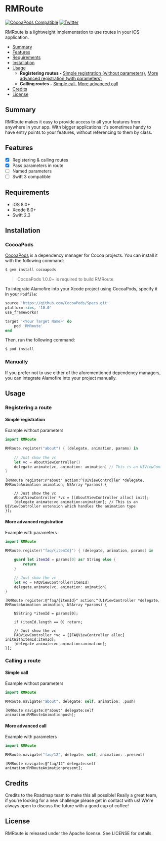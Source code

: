 # RMRoute

[![CocoaPods Compatible](https://img.shields.io/cocoapods/p/RMRoute.svg)](https://img.shields.io/cocoapods/p/RMRoute.svg)
[![Twitter](https://img.shields.io/twitter/follow/roadmaptravel.svg?style=social&label=Follow)](http://twitter.com/roadmaptravel)

RMRoute is a lightweight implementation to use routes in your iOS application.

- [Summary](#summary)
- [Features](#features)
- [Requirements](#requirements)
- [Installation](#installation)
- [Usage](#usage)
    - **Registering routes -** [Simple registration (without parameters)](#simple-registration), [More advanced registration (with parameters)](#more-advanced-registration)
    - **Calling routes -** [Simple call](#simple-call), [More advanced call](#more-advanced-call)
- [Credits](#credits)
- [License](#license)

## Summary

RMRoute makes it easy to provide access to all your features from anywhere in your app. With bigger applications it's sometimes handy to have entry points to your features, without referencing to them by class.

## Features

- [x] Registering & calling routes
- [x] Pass parameters in route
- [ ] Named parameters
- [ ] Swift 3 compatible

## Requirements

- iOS 8.0+
- Xcode 8.0+
- Swift 2.3

## Installation

### CocoaPods

[CocoaPods](http://cocoapods.org) is a dependency manager for Cocoa projects. You can install it with the following command:

```bash
$ gem install cocoapods
```

> CocoaPods 1.0.0+ is required to build RMRoute.

To integrate Alamofire into your Xcode project using CocoaPods, specify it in your `Podfile`:

```ruby
source 'https://github.com/CocoaPods/Specs.git'
platform :ios, '10.0'
use_frameworks!

target '<Your Target Name>' do
    pod 'RMRoute'
end
```

Then, run the following command:

```bash
$ pod install
```

### Manually

If you prefer not to use either of the aforementioned dependency managers, you can integrate Alamofire into your project manually.

## Usage

### Registering a route

#### Simple registration

Example without parameters

```swift
import RMRoute

RMRoute.register("about") { (delegate, animation, params) in
			
	// Just show the vc
	let vc = AboutViewController()
	delegate.animate(vc, animation: animation) // This is an UIViewController extension which handles the animation type
}
```

```objc
[RMRoute register:@"about" action:^(UIViewController *delegate, RMRouteAnimation animation, NSArray *params) {
		
	// Just show the vc
	AboutViewController *vc = [[AboutViewController alloc] init];
	[delegate animate:vc animation:animation]; // This is an UIViewController extension which handles the animation type
}];
```

#### More advanced registration

Example with parameters

```swift
import RMRoute

RMRoute.register("faq/{itemId}") { (delegate, animation, params) in

	guard let itemId = params[0] as? String else {
		return
	}

	// Just show the vc
	let vc = FAQViewController(itemId)
	delegate.animate(vc, animation: animation)
}
```

```objc
[RMRoute register:@"faq/{itemId}" action:^(UIViewController *delegate, RMRouteAnimation animation, NSArray *params) {

	NSString *itemId = params[0];

	if (itemId.length == 0) return;
		
	// Just show the vc
	FAQViewController *vc = [[FAQViewController alloc] initWithItemId:itemId];
	[delegate animate:vc animation:animation];
}];
```

### Calling a route

#### Simple call

Example without parameters

```swift
import RMRoute

RMRoute.navigate("about", delegate: self, animation: .push)
```

```objc
[RMRoute navigate:@"about" delegate:self animation:RMRouteAnimationpush];
```

#### More advanced call

Example with parameters

```swift
import RMRoute

RMRoute.navigate("faq/12", delegate: self, animation: .present)
```

```objc
[RMRoute navigate:@"faq/12" delegate:self animation:RMRouteAnimationpresent];
```

## Credits

Credits to the Roadmap team to make this all possible! Really a great team, if you're looking for a new challenge please get in contact with us! We're always open to discuss the future with a good cup of coffee!


## License

RMRoute is released under the Apache license. See LICENSE for details.


